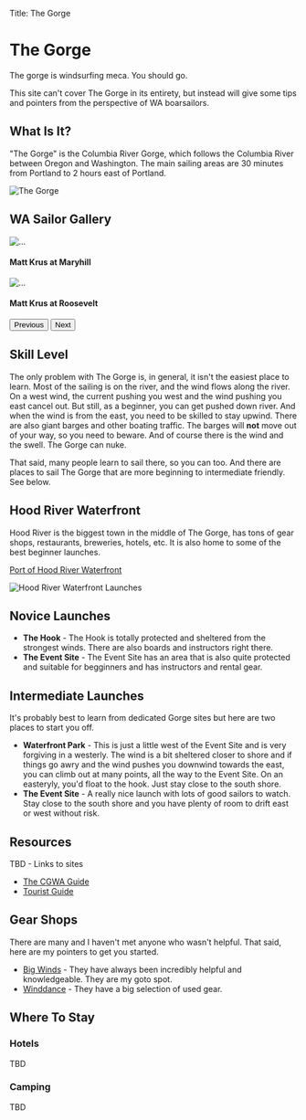 Title: The Gorge

# The Gorge

The gorge is windsurfing meca. You should go.

This site can't cover The Gorge in its entirety, but instead will give
some tips and pointers from the perspective of WA boarsailors.

## What Is It?

"The Gorge" is the Columbia River Gorge, which follows the Columbia River
between Oregon and Washington. The main sailing areas are 30 minutes from
Portland to 2 hours east of Portland.

![The Gorge](/images/gorge_map-1200x299.jpg)

## WA Sailor Gallery

<div  id="photo_gallery" class="carousel slide" data-bs-ride="carousel">
  <div class="carousel-inner">
    <div class="carousel-item active">
      <img src="/images/action/maryhill_action_matt_krus.jpeg" class="d-block w-100" alt="...">
      <div class="carousel-caption d-none d-md-block">
        <h4>Matt Krus at Maryhill</h4>
      </div>
    </div>
    <div class="carousel-item">
      <img src="/images/action/roosevelt_action_matt_krus.jpeg" class="d-block w-100" alt="...">
      <div class="carousel-caption d-none d-md-block">
        <h4>Matt Krus at Roosevelt</h4>
      </div>
    </div>

  </div>
  <button class="carousel-control-prev" type="button" data-bs-target="#photo_gallery" data-bs-slide="prev">
    <span class="carousel-control-prev-icon" aria-hidden="true"></span>
    <span class="visually-hidden">Previous</span>
  </button>
  <button class="carousel-control-next" type="button" data-bs-target="#photo_gallery" data-bs-slide="next">
    <span class="carousel-control-next-icon" aria-hidden="true"></span>
    <span class="visually-hidden">Next</span>
  </button>
</div>

## Skill Level

The only problem with The Gorge is, in general, it isn't the easiest place to
learn. Most of the sailing is on the river, and the wind flows along the river.
On a west wind, the current pushing you west and the wind pushing you east cancel out.
But still, as a beginner, you can get pushed down river. And when the wind is from
the east, you need to be skilled to stay upwind. There are also giant barges and
other boating traffic. The barges will **not** move out of your way, so you need
to beware. And of course there is the wind and the swell. The Gorge can nuke.

That said, many people learn to sail there, so you can too. And there are places
to sail The Gorge that are more beginning to intermediate friendly. See below.

## Hood River Waterfront

Hood River is the biggest town in the middle of The Gorge, has tons of gear shops,
restaurants, breweries, hotels, etc. It is also home to some of the best beginner launches.

[Port of Hood River Waterfront](https://portofhoodriver.com/waterfront*recreation/)

![Hood River Waterfront Launches](/images/hood_river_waterfront.jpg)

## Novice Launches

- **The Hook** - The Hook is
  totally protected and sheltered from the strongest winds. There are also
  boards and instructors right there.
- **The Event Site** - The Event Site
  has an area that is also quite protected and suitable for begginners and has
  instructors and rental gear.

## Intermediate Launches

It's probably best to learn from dedicated Gorge sites but here are two places to start you off.

- **Waterfront Park** - This is just a little west of the Event Site and is very forgiving in a westerly.
  The wind is a bit sheltered closer to shore and if things go awry and the wind pushes you
  downwind towards the east, you can climb out at many points, all the way to the Event Site. On an
  easteryly, you'd float to the hook. Just stay close to the south shore.
- **The Event Site** - A really nice launch with lots of good sailors to watch. Stay close to the south shore and you have
  plenty of room to drift east or west without risk.

## Resources

TBD - Links to sites

- [The CGWA Guide](https://cgw2.org/local*info/)
- [Tourist Guide](https://columbiagorgetomthood.com/windsurfing/)

## Gear Shops

There are many and I haven't met anyone who wasn't helpful. That said, here are my pointers
to get you started.

- [Big Winds](http://www.bigwinds.com/) - They have always been incredibly helpful and knowledgeable. They are my goto spot.
- [Winddance](http://www.windance.com/) - They have a big selection of used gear.

## Where To Stay

### Hotels

TBD

### Camping

TBD
